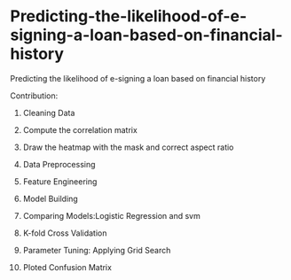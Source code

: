 # Predicting-the-likelihood-of-e-signing-a-loan-based-on-financial-history
Predicting the likelihood of e-signing a loan based on financial history

Contribution:

1. Cleaning Data

2. Compute the correlation matrix

3. Draw the heatmap with the mask and correct aspect ratio

3. Data Preprocessing

4. Feature Engineering

5. Model Building

6. Comparing Models:Logistic Regression and svm

7. K-fold Cross Validation

8. Parameter Tuning: Applying Grid Search

9. Ploted Confusion Matrix
